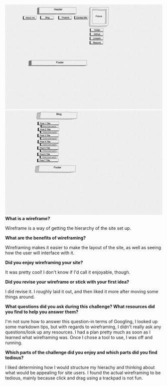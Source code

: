 ![index](/week-2/imgs/wireframe-index.png)
![blog](/week-2/imgs/wireframe-blog-index.png)
**What is a wireframe?**

Wireframe is a way of getting the hierarchy of the site set up.


**What are the benefits of wireframing?**

Wireframing makes it easier to make the layout of the site, as well as seeing how the user will interface with it.


**Did you enjoy wireframing your site?**


It was pretty cool!  I don't know if I'd call it enjoyable, though.


**Did you revise your wireframe or stick with your first idea?**

I did revise it.  I roughly laid it out, and then liked it more after moving some things around.


**What questions did you ask during this challenge? What resources did you find to help you answer them?**

I'm not sure how to answer this question-in terms of Googling, I looked up some markdown tips, but with regards to wireframing, I didn't really ask any questions/look up any resources.  I had a plan pretty much as soon as I learned what wireframing was.  Once I chose a tool to use, I was off and running.


**Which parts of the challenge did you enjoy and which parts did you find tedious?**

I liked determining how I would structure my hierachy and thinking about what would be appealing for site users.  I found the actual wireframing to be tedious, mainly because click and drag using a trackpad is not fun.